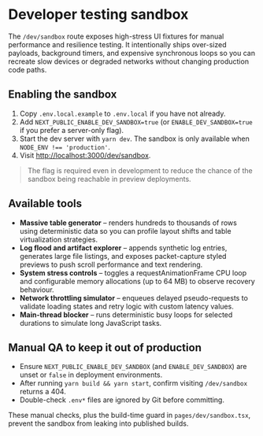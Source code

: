 # Developer testing sandbox

The `/dev/sandbox` route exposes high-stress UI fixtures for manual performance and resilience testing. It intentionally ships
over-sized payloads, background timers, and expensive synchronous loops so you can recreate slow devices or degraded networks
without changing production code paths.

## Enabling the sandbox

1. Copy `.env.local.example` to `.env.local` if you have not already.
2. Add `NEXT_PUBLIC_ENABLE_DEV_SANDBOX=true` (or `ENABLE_DEV_SANDBOX=true` if you prefer a server-only flag).
3. Start the dev server with `yarn dev`. The sandbox is only available when `NODE_ENV !== 'production'`.
4. Visit [http://localhost:3000/dev/sandbox](http://localhost:3000/dev/sandbox).

> The flag is required even in development to reduce the chance of the sandbox being reachable in preview deployments.

## Available tools

- **Massive table generator** – renders hundreds to thousands of rows using deterministic data so you can profile layout shifts and
table virtualization strategies.
- **Log flood and artifact explorer** – appends synthetic log entries, generates large file listings, and exposes packet-capture
styled previews to push scroll performance and text rendering.
- **System stress controls** – toggles a requestAnimationFrame CPU loop and configurable memory allocations (up to 64&nbsp;MB) to
observe recovery behaviour.
- **Network throttling simulator** – enqueues delayed pseudo-requests to validate loading states and retry logic with custom
latency values.
- **Main-thread blocker** – runs deterministic busy loops for selected durations to simulate long JavaScript tasks.

## Manual QA to keep it out of production

- Ensure `NEXT_PUBLIC_ENABLE_DEV_SANDBOX` (and `ENABLE_DEV_SANDBOX`) are unset or `false` in deployment environments.
- After running `yarn build && yarn start`, confirm visiting `/dev/sandbox` returns a 404.
- Double-check `.env*` files are ignored by Git before committing.

These manual checks, plus the build-time guard in `pages/dev/sandbox.tsx`, prevent the sandbox from leaking into published
builds.
